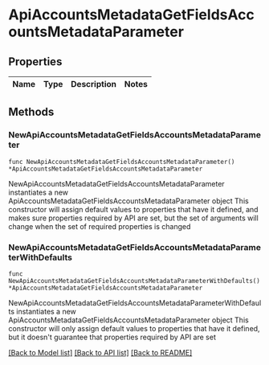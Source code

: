 # ApiAccountsMetadataGetFieldsAccountsMetadataParameter

## Properties

Name | Type | Description | Notes
------------ | ------------- | ------------- | -------------

## Methods

### NewApiAccountsMetadataGetFieldsAccountsMetadataParameter

`func NewApiAccountsMetadataGetFieldsAccountsMetadataParameter() *ApiAccountsMetadataGetFieldsAccountsMetadataParameter`

NewApiAccountsMetadataGetFieldsAccountsMetadataParameter instantiates a new ApiAccountsMetadataGetFieldsAccountsMetadataParameter object
This constructor will assign default values to properties that have it defined,
and makes sure properties required by API are set, but the set of arguments
will change when the set of required properties is changed

### NewApiAccountsMetadataGetFieldsAccountsMetadataParameterWithDefaults

`func NewApiAccountsMetadataGetFieldsAccountsMetadataParameterWithDefaults() *ApiAccountsMetadataGetFieldsAccountsMetadataParameter`

NewApiAccountsMetadataGetFieldsAccountsMetadataParameterWithDefaults instantiates a new ApiAccountsMetadataGetFieldsAccountsMetadataParameter object
This constructor will only assign default values to properties that have it defined,
but it doesn't guarantee that properties required by API are set


[[Back to Model list]](../README.md#documentation-for-models) [[Back to API list]](../README.md#documentation-for-api-endpoints) [[Back to README]](../README.md)


